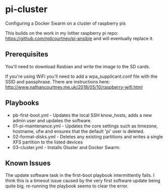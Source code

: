 # pi-cluster
Configuring a Docker Swarm on a cluster of raspberry pis

This builds on the work in my lother raspberry pi repo: https://github.com/njdcourtney/pi-ansible and will eventually replace it.

## Prerequisites

You'll need to download Rasbian and write the image to the SD cards.

If you're using WiFi you'll need to add a wpa_supplicant.conf file with the SSID and passphrase. There are instructions here: http://www.nathancourtney.me.uk/2018/05/10/raspberry-wifi.html

## Playbooks

* pb-first-boot.yml - Updates the local SSH know_hosts, adds a new admin user and updates the software.
* 01-pi-maintenance.yml - Updates the core settings such as timezone, hostname, ufw and ensures that the default 'pi' user is deleted.
* 02-format-disks.yml - Deletes any existing partitions and writes a single XFS partition to the listed devices
* 03-cluster.yml - Installs Gluster and Docker Swarm.

## Known Issues

The update software task in the first-boot playbook intermittently fails. I think this is a timeout issue caused by the very first software update being quite big, re-running the playbook seems to clear the error.